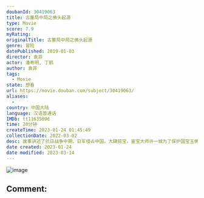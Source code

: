 ```yaml
---
doubanId: 30419063
title: 古董局中局之佛头起源
type: Movie
score: 7.9
myRating: 
originalTitle: 古董局中局之佛头起源
genre: 冒险
datePublished: 2019-01-03
director: 袁菲
actor: 潘粤明, 丁鹤
author: 袁菲
tags:
  - Movie
state: 想看
url: https://movie.douban.com/subject/30419063/
aliases:
  - 
country: 中国大陆
language: 汉语普通话
IMDb: tt11635096
time: 20分钟
createTime: 2023-01-24 01:45:49
collectionDate: 2022-03-02
desc: 故事讲述了抗日战争中期，日军侵占中国，大肆掠宝，鉴宝大师许一城为了保护国宝玉佛头，在日军的生死追击下，带领徒弟小天勇闯自家祖上古墓，护宝之行能否成功全由用户决定。
date created: 2023-01-24
date modified: 2023-03-14
---
```


![image](p2545489429.jpg)

Comment:
---
